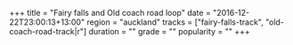 +++
title = "Fairy falls and Old coach road loop"
date = "2016-12-22T23:00:13+13:00"
region = "auckland"
tracks = ["fairy-falls-track", "old-coach-road-track|r"]
duration = ""
grade = ""
popularity = ""
+++

